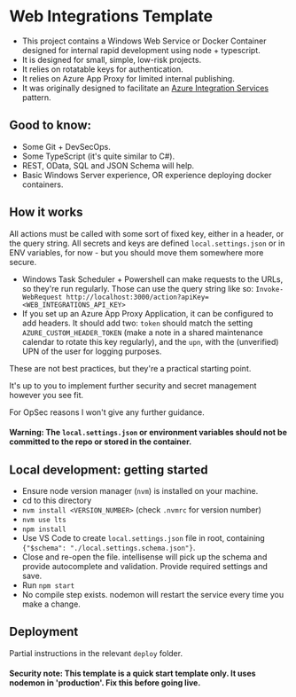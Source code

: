 # Web Integrations Template

- This project contains a Windows Web Service or Docker Container designed for internal rapid development using node + typescript.
- It is designed for small, simple, low-risk projects.
- It relies on rotatable keys for authentication.
- It relies on Azure App Proxy for limited internal publishing.
- It was originally designed to facilitate an [Azure Integration Services](https://azure.microsoft.com/en-us/products/category/integration) pattern.
 
## Good to know:

- Some Git + DevSecOps.
- Some TypeScript (it's quite similar to C#).
- REST, OData, SQL and JSON Schema will help.
- Basic Windows Server experience, OR experience deploying docker containers.

## How it works

All actions must be called with some sort of fixed key, either in a header, or the query string. 
All secrets and keys are defined `local.settings.json` or in ENV variables, for now - but you should move them somewhere more secure.

- Windows Task Scheduler + Powershell can make requests to the URLs, so they're run regularly. Those can use the query string like so: `Invoke-WebRequest http://localhost:3000/action?apiKey=<WEB_INTEGRATIONS_API_KEY>`
- If you set up an Azure App Proxy Application, it can be configured to add headers. It should add two: `token` should match the setting `AZURE_CUSTOM_HEADER_TOKEN` (make a note in a shared maintenance calendar to rotate this key regularly), and the `upn`, with the (unverified) UPN of the user for logging purposes.

These are not best practices, but they're a practical starting point. 

It's up to you to implement further security and secret management however you see fit. 

For OpSec reasons I won't give any further guidance.

#### Warning: The `local.settings.json` or environment variables should not be committed to the repo or stored in the container. ####

## Local development: getting started

- Ensure node version manager (`nvm`) is installed on your machine.
- cd to this directory
- `nvm install <VERSION_NUMBER>` (check `.nvmrc` for version number)
- `nvm use lts`
- `npm install`
- Use VS Code to create `local.settings.json` file in root, containing `{"$schema": "./local.settings.schema.json"}`. 
- Close and re-open the file. intellisense will pick up the schema and provide autocomplete and validation. Provide required settings and save.
- Run `npm start`
- No compile step exists. nodemon will restart the service every time you make a change.


## Deployment

Partial instructions in the relevant `deploy` folder. 

#### Security note: This template is a quick start template only. It uses nodemon in 'production'. Fix this before going live. ####
